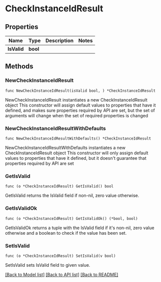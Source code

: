 # CheckInstanceIdResult

## Properties

Name | Type | Description | Notes
------------ | ------------- | ------------- | -------------
**IsValid** | **bool** |  | 

## Methods

### NewCheckInstanceIdResult

`func NewCheckInstanceIdResult(isValid bool, ) *CheckInstanceIdResult`

NewCheckInstanceIdResult instantiates a new CheckInstanceIdResult object
This constructor will assign default values to properties that have it defined,
and makes sure properties required by API are set, but the set of arguments
will change when the set of required properties is changed

### NewCheckInstanceIdResultWithDefaults

`func NewCheckInstanceIdResultWithDefaults() *CheckInstanceIdResult`

NewCheckInstanceIdResultWithDefaults instantiates a new CheckInstanceIdResult object
This constructor will only assign default values to properties that have it defined,
but it doesn't guarantee that properties required by API are set

### GetIsValid

`func (o *CheckInstanceIdResult) GetIsValid() bool`

GetIsValid returns the IsValid field if non-nil, zero value otherwise.

### GetIsValidOk

`func (o *CheckInstanceIdResult) GetIsValidOk() (*bool, bool)`

GetIsValidOk returns a tuple with the IsValid field if it's non-nil, zero value otherwise
and a boolean to check if the value has been set.

### SetIsValid

`func (o *CheckInstanceIdResult) SetIsValid(v bool)`

SetIsValid sets IsValid field to given value.



[[Back to Model list]](../README.md#documentation-for-models) [[Back to API list]](../README.md#documentation-for-api-endpoints) [[Back to README]](../README.md)


